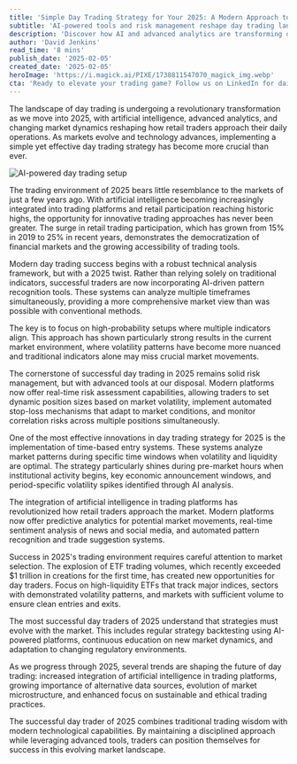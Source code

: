 ```yaml
---
title: 'Simple Day Trading Strategy for Your 2025: A Modern Approach to Market Success'
subtitle: 'AI-powered tools and risk management reshape day trading landscape'
description: 'Discover how AI and advanced analytics are transforming day trading in 2025. Learn about modern risk management tools, time-based entry strategies, and the integration of artificial intelligence in trading platforms. This comprehensive guide outlines a simple yet effective approach to navigate today''s complex markets.'
author: 'David Jenkins'
read_time: '8 mins'
publish_date: '2025-02-05'
created_date: '2025-02-05'
heroImage: 'https://i.magick.ai/PIXE/1738811547070_magick_img.webp'
cta: 'Ready to elevate your trading game? Follow us on LinkedIn for daily market insights, expert analysis, and the latest trading strategies that are shaping the future of finance.'
---
```


The landscape of day trading is undergoing a revolutionary transformation as we move into 2025, with artificial intelligence, advanced analytics, and changing market dynamics reshaping how retail traders approach their daily operations. As markets evolve and technology advances, implementing a simple yet effective day trading strategy has become more crucial than ever.

![AI-powered day trading setup](https://i.magick.ai/PIXE/1738811547073_magick_img.webp)

The trading environment of 2025 bears little resemblance to the markets of just a few years ago. With artificial intelligence becoming increasingly integrated into trading platforms and retail participation reaching historic highs, the opportunity for innovative trading approaches has never been greater. The surge in retail trading participation, which has grown from 15% in 2019 to 25% in recent years, demonstrates the democratization of financial markets and the growing accessibility of trading tools.

Modern day trading success begins with a robust technical analysis framework, but with a 2025 twist. Rather than relying solely on traditional indicators, successful traders are now incorporating AI-driven pattern recognition tools. These systems can analyze multiple timeframes simultaneously, providing a more comprehensive market view than was possible with conventional methods.

The key is to focus on high-probability setups where multiple indicators align. This approach has shown particularly strong results in the current market environment, where volatility patterns have become more nuanced and traditional indicators alone may miss crucial market movements.

The cornerstone of successful day trading in 2025 remains solid risk management, but with advanced tools at our disposal. Modern platforms now offer real-time risk assessment capabilities, allowing traders to set dynamic position sizes based on market volatility, implement automated stop-loss mechanisms that adapt to market conditions, and monitor correlation risks across multiple positions simultaneously.

One of the most effective innovations in day trading strategy for 2025 is the implementation of time-based entry systems. These systems analyze market patterns during specific time windows when volatility and liquidity are optimal. The strategy particularly shines during pre-market hours when institutional activity begins, key economic announcement windows, and period-specific volatility spikes identified through AI analysis.

The integration of artificial intelligence in trading platforms has revolutionized how retail traders approach the market. Modern platforms now offer predictive analytics for potential market movements, real-time sentiment analysis of news and social media, and automated pattern recognition and trade suggestion systems.

Success in 2025's trading environment requires careful attention to market selection. The explosion of ETF trading volumes, which recently exceeded $1 trillion in creations for the first time, has created new opportunities for day traders. Focus on high-liquidity ETFs that track major indices, sectors with demonstrated volatility patterns, and markets with sufficient volume to ensure clean entries and exits.

The most successful day traders of 2025 understand that strategies must evolve with the market. This includes regular strategy backtesting using AI-powered platforms, continuous education on new market dynamics, and adaptation to changing regulatory environments.

As we progress through 2025, several trends are shaping the future of day trading: increased integration of artificial intelligence in trading platforms, growing importance of alternative data sources, evolution of market microstructure, and enhanced focus on sustainable and ethical trading practices.

The successful day trader of 2025 combines traditional trading wisdom with modern technological capabilities. By maintaining a disciplined approach while leveraging advanced tools, traders can position themselves for success in this evolving market landscape.